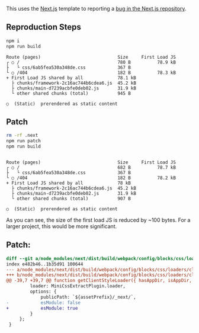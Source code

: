 This uses the [Next.js](https://nextjs.org/) template to reporting a [bug in the Next.js repository](https://github.com/vercel/next.js/issues).

## Reproduction Steps

```bash
npm i 
npm run build
```

```
Route (pages)                             Size     First Load JS
┌ ○ /                                     780 B          78.9 kB
├   └ css/6ab5fea530a348de.css            367 B
└ ○ /404                                  182 B          78.3 kB
+ First Load JS shared by all             78.1 kB
  ├ chunks/framework-2c16ac744b6cdea6.js  45.2 kB
  ├ chunks/main-d7239acbfe0deb02.js       31.9 kB
  └ other shared chunks (total)           945 B

○  (Static)  prerendered as static content
```

## Patch

```bash
rm -rf .next
npm run patch
npm run build
```

```

Route (pages)                             Size     First Load JS
┌ ○ /                                     682 B          78.7 kB
├   └ css/6ab5fea530a348de.css            367 B
└ ○ /404                                  182 B          78.2 kB
+ First Load JS shared by all             78 kB
  ├ chunks/framework-2c16ac744b6cdea6.js  45.2 kB
  ├ chunks/main-d7239acbfe0deb02.js       31.9 kB
  └ other shared chunks (total)           907 B

○  (Static)  prerendered as static content
```

As you can see, the size of the first load JS is reduced by ~100 bytes.
For a larger project, this would be more significant.

## Patch:

```diff
diff --git a/node_modules/next/dist/build/webpack/config/blocks/css/loaders/client.js b/node_modules/next/dist/build/webpack/config/blocks/css/loaders/client.js
index e482b46..1b35d91 100644
--- a/node_modules/next/dist/build/webpack/config/blocks/css/loaders/client.js
+++ b/node_modules/next/dist/build/webpack/config/blocks/css/loaders/client.js
@@ -39,7 +39,7 @@ function getClientStyleLoader({ hasAppDir, isAppDir, isDevelopment, assetPrefix
         loader: MiniCssExtractPlugin.loader,
         options: {
             publicPath: `${assetPrefix}/_next/`,
-            esModule: false
+            esModule: true
         }
     };
 }
 ```